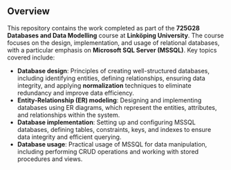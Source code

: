 ## Overview

This repository contains the work completed as part of the **725G28 Databases and Data Modelling** course at **Linköping University**. The course focuses on the design, implementation, and usage of relational databases, with a particular emphasis on **Microsoft SQL Server (MSSQL)**. Key topics covered include:

- **Database design**: Principles of creating well-structured databases, including identifying entities, defining relationships, ensuring data integrity, and applying **normalization** techniques to eliminate redundancy and improve data efficiency.
- **Entity-Relationship (ER) modeling**: Designing and implementing databases using ER diagrams, which represent the entities, attributes, and relationships within the system.
- **Database implementation**: Setting up and configuring MSSQL databases, defining tables, constraints, keys, and indexes to ensure data integrity and efficient querying.
- **Database usage**: Practical usage of MSSQL for data manipulation, including performing CRUD operations and working with stored procedures and views.
